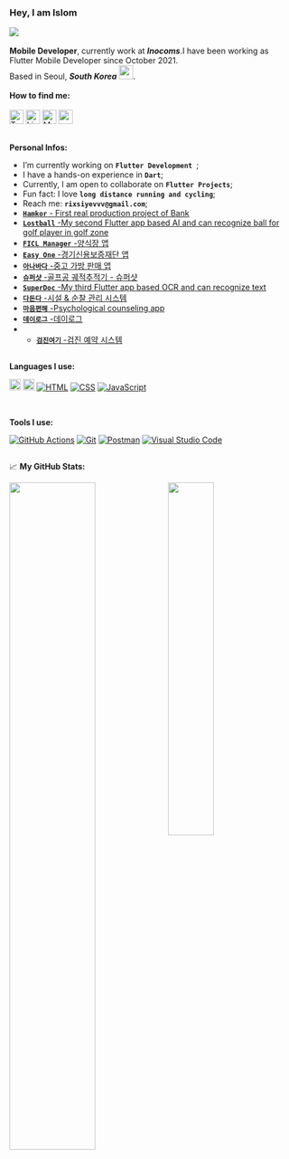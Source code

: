 ### Hey, I am Islom <img src="https://cdn-icons-png.flaticon.com/512/206/206662.png" width="13"/>
![](https://komarev.com/ghpvc/?username=islom9797&style=flat-square)
<br>
<br>
**Mobile Developer**, currently work at ***Inocoms***.I have been working as Flutter Mobile Developer since October 2021.
<br>
Based in Seoul, ***South Korea***  <img src="https://cdn-icons-png.flaticon.com/512/317/317314.png" width="25"/>.
<br>
<br>
**How to find me:** 
<br> 
<br>
 <a href="https://twitter.com/Islom34884369" target="_blank"><img alt="Twitter" src="https://img.shields.io/badge/twitter-%231DA1F2.svg?&style=for-the-badge&logo=twitter&logoColor=white" height=25 /></a>
<a href="https://www.linkedin.com/in/islomjon-rikhsiev/" target="_blank"><img alt="LinkedIn" src="https://img.shields.io/badge/linkedin-%230077B5.svg?&style=for-the-badge&logo=linkedin&logoColor=white" height=25></a>
<a href="https://medium.com/@rixsiyevvv" target="_blank"><img alt="Medium" src="https://img.shields.io/badge/medium-%2312100E.svg?&style=for-the-badge&logo=medium&logoColor=white" height=25 /></a>
<a href="https://instagram.com/_islomm/"><img src="https://img.shields.io/badge/instagram-%23E4405F.svg?&style=for-the-badge&logo=instagram&logoColor=white" height=25></a>


## 

**Personal Infos:**

-  I’m currently working on **`Flutter Development `**;
-  I have a hands-on experience in **`Dart`**;
-  Currently, I am open to collaborate on **`Flutter Projects`**;
-  Fun fact: I love **`long distance running and cycling`**;
-  Reach me: **`rixsiyevvv@gmail.com`**;
- <a href="https://play.google.com/store/apps/details?id=com.hamkorbank.mobile&hl=ru&gl=US">**`Hamkor`** - First real production project of Bank </a>
- <a href="https://play.google.com/store/apps/details?id=com.fourlab.lostBall">**`Lostball`** -My second Flutter app based AI and can recognize ball for golf player in golf zone </a>
- <a href="https://play.google.com/store/apps/details?id=com.kof.ficl_app">**`FICL Manager`** -양식장 앱 </a>
- <a href="https://play.google.com/store/apps/details?id=com.gcgfuntact.mobile">**`Easy One`** -경기신용보증재단 앱 </a>
- <a href="https://play.google.com/store/apps/details?id=com.anabada.app">**`아나바다`** -중고 가방 판매 앱 </a>
- <a href="https://play.google.com/store/apps/details?id=com.resoinc.supershot">**`슈퍼샷`** -골프공 궤적추적기 - 슈퍼샷 </a>
- <a href="https://play.google.com/store/apps/details?id=com.sample.edgedetectionexample">**`SuperDoc`** -My third Flutter app based OCR and can recognize text </a>
- <a href="https://play.google.com/store/apps/details?id=kr.co.kodc.dadonda">**`다돈다`** -시설 & 순찰 관리 시스템 </a>
- <a href="https://play.google.com/store/apps/details?id=com.wooridoctor.woodocapp">**`마음편해`** -Psychological counseling app </a>
- <a href="https://play.google.com/store/apps/details?id=kr.co.kodc.momslifenew">**`데이로그`** -데이로그 </a>
- - <a href="https://play.google.com/store/apps/details?id=com.wooridoctors.healthcheckhere">**`검진여기`** -검진 예약 시스템 </a>
##
**Languages I use:**
<br>

<a href="https://img.shields.io/badge/dart-%230175C2.svg?style=for-the-badge&logo=dart&logoColor=white"><img alt="Dart" src="https://img.shields.io/badge/dart-%230175C2.svg?style=for-the-badge&logo=dart&logoColor=white" height=20></a>
<a href="https://github.com/search?q=user%3ADenverCoder1+language%3Ahtml"><img alt="Flutter" src="https://img.shields.io/badge/Flutter-%2302569B.svg?style=for-the-badge&logo=Flutter&logoColor=white" height=20></a>
<a href="https://github.com/search?q=user%3ADenverCoder1+language%3Ahtml"><img alt="HTML" src="https://img.shields.io/badge/HTML-E34F26.svg?logo=html5&logoColor=white"></a>
<a href="https://github.com/search?q=user%3ADenverCoder1+language%3Acss"><img alt="CSS" src="https://img.shields.io/badge/CSS-1572B6.svg?logo=css3&logoColor=white"></a>
<a href="https://github.com/search?q=user%3ADenverCoder1+language%3Ajavascript"><img alt="JavaScript" src="https://img.shields.io/badge/JavaScript-F7DF1E.svg?logo=javascript&logoColor=black"></a>

<br>

**Tools I use:**

<a href="#"><img alt="GitHub Actions" src="https://img.shields.io/badge/GitHub%20Actions-2671E5.svg?logo=github%20actions&logoColor=white"></a>
<a href="#"><img alt="Git" src="https://img.shields.io/badge/Git-F05033.svg?logo=git&logoColor=white"></a> 
<a href="#"><img alt="Postman" src="https://img.shields.io/badge/Postman-FF6C37?logo=postman&logoColor=white"></a>
<a href="#"><img alt="Visual Studio Code" src="https://img.shields.io/badge/Visual%20Studio%20Code-0078d7.svg?logo=visual-studio-code&logoColor=white"></a>
##
📈 **My GitHub Stats:**

<div display="flex">
  <p>
    <img width="55%" align="top" src="https://github-readme-stats.vercel.app/api?username=islom9797&show_icons=true&hide_border=true&&count_private=true&include_all_commits=true&theme=white" />
    <img width="40%" align="top" src="https://github-readme-stats.vercel.app/api/top-langs/?username=islom9797&exclude_repo=KNN-Image-Classification&show_icons=true&hide_border=true&layout=compact&langs_count=8&theme=white "/>

  </p>
</div>
